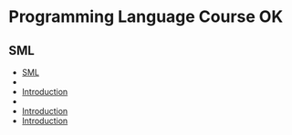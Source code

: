 # Programming Language Course OK

## SML
* [SML](./Material/Tutorials/sml/)
*
* [Introduction](./Material/Tutorials/sml/introduction.md)
* 
* [Introduction](Material/Tutorials/sml/introduction.md)
* [Introduction](Material/Tutorials/sml/introduction.md)

